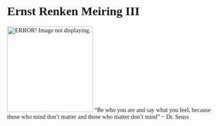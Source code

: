 <!DOCTYPE html>
<html>
<body>
<head>
  <style>
    body {font-family: Comic Sans MS;}
  </style>
</head>


<h1>Ernst Renken Meiring III</h1>
<p><img src="https://github.com/user-attachments/assets/89408d43-c146-41eb-a9a2-40af109c9145" width="200" height="200" alt="ERROR! Image not displaying."/> “Be who you are and say what you feel, because those who mind don’t matter and those who matter don’t mind” ~ Dr. Seuss
</p>

</body>
</html>
